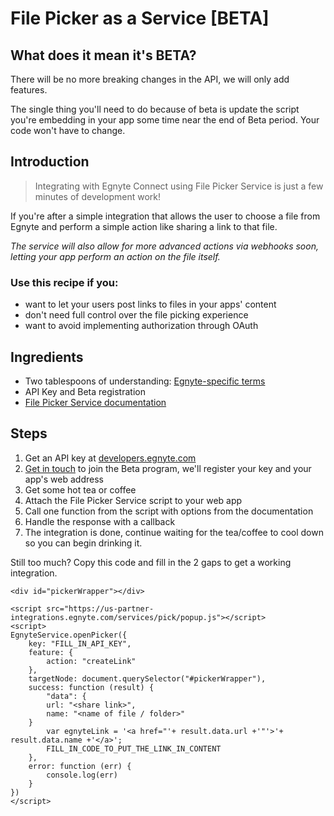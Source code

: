 # File Picker as a Service [BETA]

## What does it mean it's BETA?

There will be no more breaking changes in the API, we will only add features.

The single thing you'll need to do because of beta is update the script you're embedding in your app some time near the end of Beta period. Your code won't have to change.

## Introduction

> Integrating with Egnyte Connect using File Picker Service is just a few minutes of development work!

If you're after a simple integration that allows the user to choose a file from Egnyte and perform a simple action like sharing a link to that file.

*The service will also allow for more advanced actions via webhooks soon, letting your app perform an action on the file itself.*


### Use this recipe if you:
- want to let your users post links to files in your apps' content
- don't need full control over the file picking experience
- want to avoid implementing authorization through OAuth

## Ingredients

- Two tablespoons of understanding: [Egnyte-specific terms](definitions.md)
- API Key and Beta registration
- [File Picker Service documentation](https://github.com/egnyte/for-integrators/blob/master/doc/FPaaS.md)

## Steps

1. Get an API key at [developers.egnyte.com](https://developers.egnyte.com)
1. [Get in touch](contact.md) to join the Beta program, we'll register your key and your app's web address
1. Get some hot tea or coffee
1. Attach the File Picker Service script to your web app
1. Call one function from the script with options from the documentation
1. Handle the response with a callback
1. The integration is done, continue waiting for the tea/coffee to cool down so you can begin drinking it.

Still too much? Copy this code and fill in the 2 gaps to get a working integration.

```hmtl
<div id="pickerWrapper"></div>

<script src="https://us-partner-integrations.egnyte.com/services/pick/popup.js"></script>
<script>
EgnyteService.openPicker({
    key: "FILL_IN_API_KEY",
    feature: {
        action: "createLink"
    },
    targetNode: document.querySelector("#pickerWrapper"),
    success: function (result) {
        "data": {
        url: "<share link>",
        name: "<name of file / folder>"
    }
        var egnyteLink = '<a href="'+ result.data.url +'"'>'+ result.data.name +'</a>';
        FILL_IN_CODE_TO_PUT_THE_LINK_IN_CONTENT
    },
    error: function (err) {
        console.log(err)
    }
})
</script>
```
